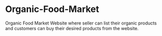# Organic-Food-Market
Organic Food Market Website where seller can list their organic products and customers can buy their desired products from the website.
